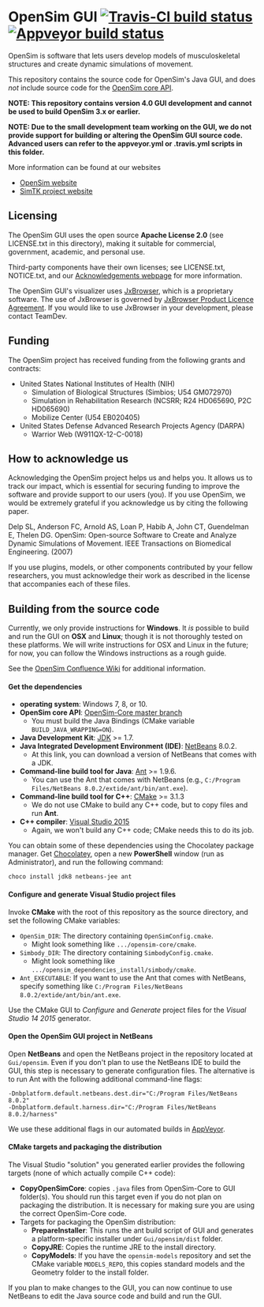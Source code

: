 OpenSim GUI [![Travis-CI build status][buildstatus_image_travisci]][travisci] [![Appveyor build status][buildstatus_image_appveyor]][appveyorci]
===========

OpenSim is software that lets users develop models of musculoskeletal
structures and create dynamic simulations of movement. 

This repository contains the source code for OpenSim's Java GUI, and does *not*
include source code for the
[OpenSim core API](https://github.com/opensim-org/opensim-core).

**NOTE: This repository contains version 4.0 GUI development and
cannot be used to build OpenSim 3.x or earlier.**

**NOTE: Due to the small development team working on the GUI, we do not provide
support for building or altering the OpenSim GUI source code. Advanced users
can refer to the appveyor.yml or .travis.yml scripts in this folder.**

More information can be found at our websites
 - [OpenSim website](http://opensim.stanford.edu)
 - [SimTK project website](https://simtk.org/home/opensim)


Licensing
---------
The OpenSim GUI uses the open source **Apache License 2.0** (see LICENSE.txt in
this directory), making it suitable for commercial, government,
academic, and personal use.

Third-party components have their own licenses; see LICENSE.txt, NOTICE.txt, and our
[Acknowledgements webpage](https://simtk-confluence.stanford.edu/display/OpenSim/Acknowledgements)
for more information.

The OpenSim GUI's visualizer uses
[JxBrowser](https://www.teamdev.com/jxbrowser), which is a proprietary
software. The use of JxBrowser is governed by [JxBrowser Product Licence
Agreement](http://www.teamdev.com/jxbrowser-licence-agreement). If you would
like to use JxBrowser in your development, please contact TeamDev.


Funding
-------
The OpenSim project has received funding from the following grants and
contracts:

 - United States National Institutes of Health (NIH)
    - Simulation of Biological Structures (Simbios; U54 GM072970)
    - Simulation in Rehabilitation Research (NCSRR; R24 HD065690, P2C HD065690)
    - Mobilize Center (U54 EB020405)
 - United States Defense Advanced Research Projects Agency (DARPA)
    - Warrior Web (W911QX-12-C-0018)


How to acknowledge us
---------------------
Acknowledging the OpenSim project helps us and helps you. It allows us to track
our impact, which is essential for securing funding to improve the software and
provide support to our users (you). If you use OpenSim, we would be extremely
grateful if you acknowledge us by citing the following paper.

Delp SL, Anderson FC, Arnold AS, Loan P, Habib A, John CT, Guendelman E, Thelen
DG. OpenSim: Open-source Software to Create and Analyze Dynamic Simulations of
Movement. IEEE Transactions on Biomedical Engineering. (2007)

If you use plugins, models, or other components contributed by your fellow
researchers, you must acknowledge their work as described in the license that
accompanies each of these files. 


Building from the source code
-----------------------------

Currently, we only provide instructions for **Windows**. It *is* possible to
build and run the GUI on **OSX** and **Linux**; though it is not thoroughly
tested on these platforms. We will write instructions for OSX and Linux in the
future; for now, you can follow the Windows instructions as a rough guide.

See the [OpenSim Confluence Wiki](https://simtk-confluence.stanford.edu/display/OpenSim/Building+OpenSim+from+Source)
for additional information.

#### Get the dependencies

* **operating system**: Windows 7, 8, or 10.
* **OpenSim core API**: [OpenSim-Core master branch](
  https://github.com/opensim-org/opensim-core#on-windows-using-visual-studio)
  * You must build the Java Bindings (CMake variable `BUILD_JAVA_WRAPPING=ON`).
* **Java Development Kit**: [JDK](
  http://www.oracle.com/technetwork/java/javase/downloads/index.html) >= 1.7.
* **Java Integrated Development Environment (IDE)**: [NetBeans](
  http://www.oracle.com/technetwork/java/javase/downloads/index.html) 8.0.2.
  * At this link, you can download a version of NetBeans that comes with a JDK.
* **Command-line build tool for Java**:
  [Ant](http://ant.apache.org/bindownload.cgi) >= 1.9.6.
  * You can use the Ant that comes with NetBeans (e.g.,
    `C:/Program Files/NetBeans 8.0.2/extide/ant/bin/ant.exe`).
* **Command-line build tool for C++**:
    [CMake](https://cmake.org/download/) >= 3.1.3
  * We do not use CMake to build any C++ code, but to copy files and run
    **Ant**.
* **C++ compiler**: [Visual Studio 2015](https://www.visualstudio.com/)
  * Again, we won't build any C++ code; CMake needs this to do its job.

You can obtain some of these dependencies using the Chocolatey package manager.
Get [Chocolatey](https://chocolatey.org/), open a new **PowerShell** window
(run as Administrator), and run the following command:

    choco install jdk8 netbeans-jee ant

#### Configure and generate Visual Studio project files

Invoke **CMake** with the root of this repository as the source directory,
and set the following CMake variables:
  * `OpenSim_DIR`: The directory containing `OpenSimConfig.cmake`.
    * Might look something like `.../opensim-core/cmake`.
  * `Simbody_DIR`: The directory containing `SimbodyConfig.cmake`.
    * Might look something like `.../opensim_dependencies_install/simbody/cmake`.
  * `Ant_EXECUTABLE`: If you want to use the Ant that comes with NetBeans, specify
    something like `C:/Program Files/NetBeans 8.0.2/extide/ant/bin/ant.exe`.

Use the CMake GUI to *Configure* and *Generate* project files for the *Visual Studio 14 2015* generator.

#### Open the OpenSim GUI project in NetBeans

Open **NetBeans** and open the NetBeans project in the repository located at
`Gui/opensim`. Even if you don't plan to use the NetBeans IDE to build the GUI,
this step is necessary to generate configuration files. The alternative is
to run Ant with the following additional command-line flags:

```
-Dnbplatform.default.netbeans.dest.dir="C:/Program Files/NetBeans 8.0.2" 
-Dnbplatform.default.harness.dir="C:/Program Files/NetBeans 8.0.2/harness"
```

We use these additional flags in our automated builds in [AppVeyor][appveyorci].

#### CMake targets and packaging the distribution

The Visual Studio "solution" you generated earlier provides the
following targets (none of which actually compile C++ code):
 * **CopyOpenSimCore**: copies `.java` files from OpenSim-Core to GUI folder(s).
   You should run this target even if you do not plan on packaging the
   distribution. It is necessary for making sure you are using the correct
   OpenSim-Core code.
 * Targets for packaging the OpenSim distribution:
   * **PrepareInstaller**: This runs the ant build script of GUI and generates
     a platform-specific installer under `Gui/opensim/dist` folder.
   * **CopyJRE**: Copies the runtime JRE to the install directory.
   * **CopyModels**: If you have the `opensim-models` repository and set the
     CMake variable `MODELS_REPO`, this copies standard models and the
     Geometry folder to the install folder.

If you plan to make changes to the GUI, you can now continue to use NetBeans to
edit the Java source code and build and run the GUI.


[buildstatus_image_travisci]: https://travis-ci.org/opensim-org/opensim-gui.svg?branch=master
[travisci]: https://travis-ci.org/opensim-org/opensim-gui/branches
[buildstatus_image_appveyor]: https://ci.appveyor.com/api/projects/status/7irl68e7da8ryc38/branch/master?svg=true
[appveyorci]: https://ci.appveyor.com/project/opensim-org/opensim-gui/branch/master
